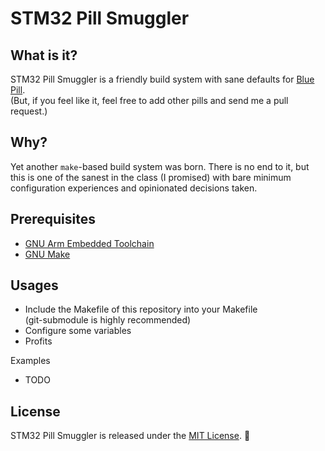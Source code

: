 # STM32 Pill Smuggler

## What is it?

STM32 Pill Smuggler is a friendly build system with sane defaults for [Blue Pill](https://www.google.com/search?hl=en&q=stm32+blue+pill).  
(But, if you feel like it, feel free to add other pills and send me a pull request.)

## Why?

Yet another `make`-based build system was born. There is no end to it, but this is one of the sanest in the class (I promised) with bare minimum configuration experiences and opinionated decisions taken.

## Prerequisites

* [GNU Arm Embedded Toolchain](https://developer.arm.com/tools-and-software/open-source-software/developer-tools/gnu-toolchain/gnu-rm)
* [GNU Make](https://www.gnu.org/software/make/)

## Usages

- Include the Makefile of this repository into your Makefile  
(git-submodule is highly recommended)
- Configure some variables
- Profits

Examples
- TODO

## License

STM32 Pill Smuggler is released under the [MIT License](LICENSE.md). :tada:
